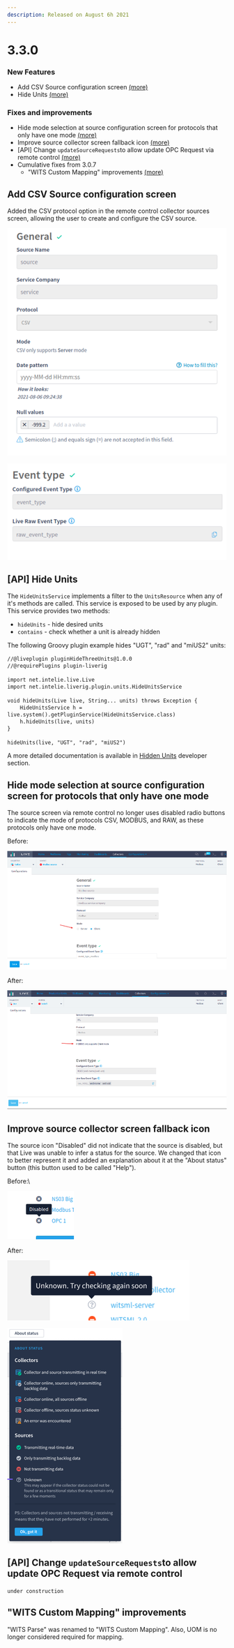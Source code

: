 ```yaml
---
description: Released on August 6h 2021
---
```


# 3.3.0

### New Features

* Add CSV Source configuration screen [(more)](3.3.0.md#add-csv-source-configuration-screen)
* Hide Units [(more)](3.3.0.md#api-hide-units)

### Fixes and improvements

* Hide mode selection at source configuration screen for protocols that only have one mode [(more)](3.3.0.md#hide-mode-selection-at-source-configuration-screen-for-protocols-that-only-have-one-mode)
* Improve source collector screen fallback icon [(more)](3.3.0.md#improve-source-collector-screen-fallback-icon)
* \[API] Change `updateSourceRequests`to allow update OPC Request via remote control [(more)](3.3.0.md#api-change-updatesourcerequeststo-allow-update-opc-request-via-remote-control)
* Cumulative fixes from 3.0.7
  * "WITS Custom Mapping" improvements [(more)](3.3.0.md#wits-custom-mapping-improvements)

## Add CSV Source configuration screen

Added the CSV protocol option in the remote control collector sources screen, allowing the user to create and configure the CSV source.

![CSV Source configuration screen - "General" section](<../../.gitbook/assets/image (143).png>)

![CSV Source configuration screen - "Event type" section](<../../.gitbook/assets/image (466).png>)

## \[API] Hide Units

The `HideUnitsService` implements a filter to the `UnitsResource` when any of it's methods are called. This service is exposed to be used by any plugin. This service provides two methods:

* `hideUnits` - hide desired units
* `contains` - check whether a unit is already hidden

The following Groovy plugin example hides "UGT", "rad" and "miUS2" units:

```
//@liveplugin pluginHideThreeUnits@1.0.0
//@requirePlugins plugin-liverig

import net.intelie.live.Live
import net.intelie.liverig.plugin.units.HideUnitsService

void hideUnits(Live live, String... units) throws Exception {
    HideUnitsService h = live.system().getPluginService(HideUnitsService.class)
    h.hideUnits(live, units)
}

hideUnits(live, "UGT", "rad", "miUS2")
```

A more detailed documentation is available in [Hidden Units](../../developer/hidden-units.md) developer section.

## Hide mode selection at source configuration screen for protocols that only have one mode

The source screen via remote control no longer uses disabled radio buttons to indicate the mode of protocols CSV, MODBUS, and RAW, as these protocols only have one mode.

Before:

![](<../../.gitbook/assets/image (439).png>)

After:

![](<../../.gitbook/assets/image (397).png>)

##

## Improve source collector screen fallback icon

The source icon "Disabled" did not indicate that the source is disabled, but that Live was unable to infer a status for the source. We changed that icon to better represent it and added an explanation about it at the "About status" button (this button used to be called "Help").

Before:\\

![](<../../.gitbook/assets/image (112).png>)

After:

![New fallback icon and a more descriptive tooltip](<../../.gitbook/assets/image (206).png>)

![](<../../.gitbook/assets/image (264).png>)

## \[API] Change `updateSourceRequests`to allow update OPC Request via remote control

`under construction`

## "WITS Custom Mapping" improvements

"WITS Parse" was renamed to "WITS Custom Mapping". Also, UOM is no longer considered required for mapping.

##
